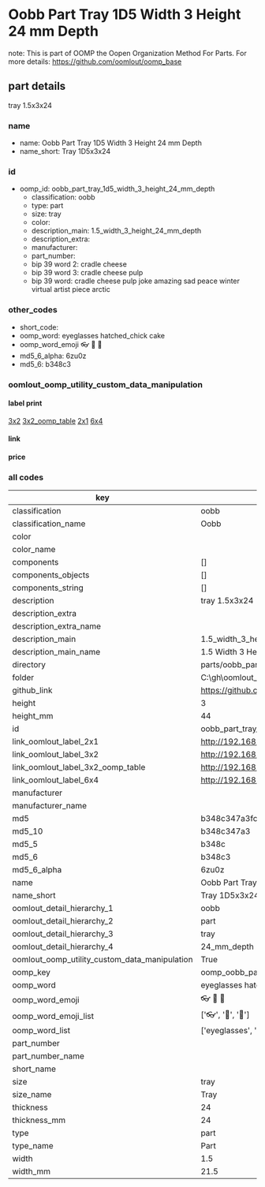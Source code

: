 # Oobb Part Tray 1D5 Width 3 Height 24 mm Depth  

note: This is part of OOMP the Oopen Organization Method For Parts. For more details: https://github.com/oomlout/oomp_base

##  part details
  



tray 1.5x3x24



### name
* name: Oobb Part Tray 1D5 Width 3 Height 24 mm Depth
* name_short: Tray 1D5x3x24 
### id
* oomp_id: oobb_part_tray_1d5_width_3_height_24_mm_depth
  * classification: oobb
  * type: part
  * size: tray
  * color: 
  * description_main: 1.5_width_3_height_24_mm_depth
  * description_extra: 
  * manufacturer: 
  * part_number: 
  * bip 39 word 2: cradle cheese
  * bip 39 word 3: cradle cheese pulp
  * bip 39 word: cradle cheese pulp joke amazing sad peace winter virtual artist piece arctic

### other_codes
* short_code: 
* oomp_word: eyeglasses hatched_chick cake
* oomp_word_emoji :eyeglasses: :hatched_chick: :cake:
* md5_6_alpha: 6zu0z
* md5_6: b348c3






### oomlout_oomp_utility_custom_data_manipulation
#### label print
[3x2](http://192.168.1.245:1112/?label=oomp%206zu0z)
[3x2_oomp_table](http://192.168.1.108:1112/?label=oomp%206zu0z)
[2x1](http://192.168.1.242:1112/?label=oomp%206zu0z)
[6x4](http://192.168.1.55:1112/?label=oomp%206zu0z)    

#### link

                              

#### price







### all codes 
| key | value |  
| --- | --- |  
| classification | oobb |  
| classification_name | Oobb |  
| color |  |  
| color_name |  |  
| components | [] |  
| components_objects | [] |  
| components_string | [] |  
| description | tray 1.5x3x24 |  
| description_extra |  |  
| description_extra_name |  |  
| description_main | 1.5_width_3_height_24_mm_depth |  
| description_main_name | 1.5 Width 3 Height 24 mm Depth |  
| directory | parts/oobb_part_tray_1d5_width_3_height_24_mm_depth |  
| folder | C:\gh\oomlout_oobb_version_4_generated_parts\parts\oobb_part_tray_1d5_width_3_height_24_mm_depth |  
| github_link | https://github.com/oomlout/oomlout_oomp_part_src/tree/main/parts/oobb_part_tray_1d5_width_3_height_24_mm_depth |  
| height | 3 |  
| height_mm | 44 |  
| id | oobb_part_tray_1d5_width_3_height_24_mm_depth |  
| link_oomlout_label_2x1 | http://192.168.1.242:1112/?label=oomp%206zu0z |  
| link_oomlout_label_3x2 | http://192.168.1.245:1112/?label=oomp%206zu0z |  
| link_oomlout_label_3x2_oomp_table | http://192.168.1.108:1112/?label=oomp%206zu0z |  
| link_oomlout_label_6x4 | http://192.168.1.55:1112/?label=oomp%206zu0z |  
| manufacturer |  |  
| manufacturer_name |  |  
| md5 | b348c347a3fc143af683e7855ac9c98f |  
| md5_10 | b348c347a3 |  
| md5_5 | b348c |  
| md5_6 | b348c3 |  
| md5_6_alpha | 6zu0z |  
| name | Oobb Part Tray 1D5 Width 3 Height 24 mm Depth |  
| name_short | Tray 1D5x3x24  |  
| oomlout_detail_hierarchy_1 | oobb |  
| oomlout_detail_hierarchy_2 | part |  
| oomlout_detail_hierarchy_3 | tray |  
| oomlout_detail_hierarchy_4 | 24_mm_depth |  
| oomlout_oomp_utility_custom_data_manipulation | True |  
| oomp_key | oomp_oobb_part_tray_1d5_width_3_height_24_mm_depth |  
| oomp_word | eyeglasses hatched_chick cake |  
| oomp_word_emoji | :eyeglasses: :hatched_chick: :cake: |  
| oomp_word_emoji_list | [':eyeglasses:', ':hatched_chick:', ':cake:'] |  
| oomp_word_list | ['eyeglasses', 'hatched_chick', 'cake'] |  
| part_number |  |  
| part_number_name |  |  
| short_name |  |  
| size | tray |  
| size_name | Tray |  
| thickness | 24 |  
| thickness_mm | 24 |  
| type | part |  
| type_name | Part |  
| width | 1.5 |  
| width_mm | 21.5 |  
